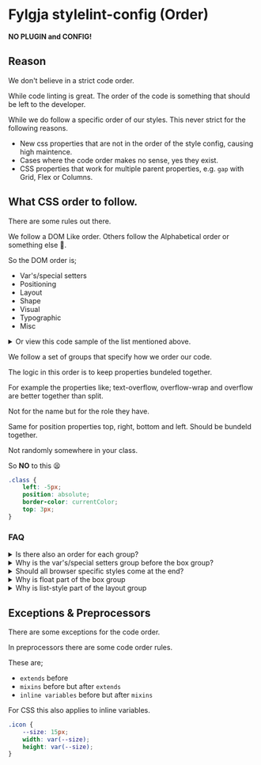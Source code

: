 # Fylgja stylelint-config (Order)

**NO PLUGIN and CONFIG!**

## Reason

We don't believe in a strict code order.

While code linting is great.
The order of the code is something that should be left to the developer.

While we do follow a specific order of our styles.
This never strict for the following reasons.

- New css properties that are not in the order of the style config,
  causing high maintence.
- Cases where the code order makes no sense, yes they exist.
- CSS properties that work for multiple parent properties,
  e.g. `gap` with Grid, Flex or Columns.

## What CSS order to follow.

There are some rules out there.

We follow a DOM Like order.
Others follow the Alphabetical order or something else 🤷‍.

So the DOM order is;

* Var's/special setters
* Positioning
* Layout
* Shape
* Visual
* Typographic
* Misc

<details><summary>Or view this code sample of the list mentioned above.</summary>

```SCSS
.order-example {
    // var's/special setters
    --color-theme: rebeccapurple;
    content: attr();
    counter-reset: section;
    counter-increment: section;
    quotes: '"' '"' "'" "'";
    // Positioning
    box-sizing: border-box;
    position: absolute;
    right: 0;
    // Layout
    display: block;;
    float: left;
    grid-column: span 2;
    flex-flow: row wrap;
    justify-content: center;
    align-items: center;
    table-layout: fixed;
    // Shape
    width: auto;
    max-width: 100%;
    min-width: 100%;
    height: auto;
    clip-path: circle();
    shape-outside: img();
    margin: auto;
    padding: 0;
    border-radius: 50%;
    border: 1px solid currentColor;
    box-shadow: 0 0 0 #fff2;
    outline: none;
    // Visual
    background-color: #eee;
    color: #333;
    fill: currentColor; // svg
    stroke: currentColor; // svg
    // Typographic
    font-family: system-ui, sans-serif;
    font-size: 1em;
    font-weight: 500;
    text-align: center;
    vertical-align: middle;
    white-space: pre;
    hyphens: auto;
    overflow-wrap: break-word;
    // Misc
    transform: scaleX(1);
    opacity: 1;
    animation: 3s infinite;
    transition: transform .2s linear;
    appearance: none;
    overflow: visible;
    cursor: pointer;
    -webkit-tap-highlight-color: transparent;
}
```

</details>

We follow a set of groups that specify how we order our code.

The logic in this order is to keep properties bundeled together.

For example the properties like;
text-overflow, overflow-wrap and overflow are better together than split.

Not for the name but for the role they have.

Same for position properties top, right, bottom and left.
Should be bundeld together.

Not randomly somewhere in your class.

So **NO** to this 😫

```CSS
.class {
    left: -5px;
    position: absolute;
    border-color: currentColor;
    top: 3px;
}
```

### FAQ

<details><summary>Is there also an order for each group?</summary>

Soft yes.

The properties that have a direction should follow the DOM order.

That is: top, right, bottom, left or block, inline.

Also width comes before height.

</details>

<details><summary>Why is the var's/special setters group before the box group?</summary>

The properties in this group are specifically used to set values.

CSS var should always come before all, similar to SCSS var's.
And the other properties are used to set values used by the content property.

</details>

<details><summary>Should all browser specific styles come at the end?</summary>

Depends on the style.

Browsers prefixes should be avoided!
Use [autoprefixer](https://github.com/postcss/autoprefixer) instead.

But if they are needed.
And they it only exist for 1 specific browers.

Then _Yes_ that property should come at the end.

</details>

<details><summary>Why is float part of the box group</summary>

Float moves the box like position while flex and grid move the children.

</details>

<details><summary>Why is list-style part of the layout group</summary>

Not really sure.
Still working out the best position for it.
For now where using the default order used by Chrome and Firefox.

Another reason is that the `display` property can have the value `list-item`.

_Suggestions are welcome_

</details>

## Exceptions & Preprocessors

There are some exceptions for the code order.

In preprocessors there are some code order rules.

These are;
- `extends` before
- `mixins` before but after `extends`
- `inline variables` before but after `mixins`

For CSS this also applies to inline variables.

```CSS
.icon {
    --size: 15px;
    width: var(--size);
    height: var(--size);
}
```
